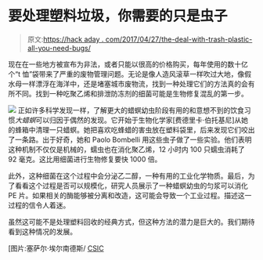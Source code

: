 # 要处理塑料垃圾，你需要的只是虫子

> 原文:[https://hack aday . com/2017/04/27/the-deal-with-trash-plastic-all-you-need-bugs/](https://hackaday.com/2017/04/27/the-deal-with-trash-plastic-all-you-need-is-bugs/)

现在在一些地方被宣布为非法，或者只能以很高的价格购买，每年使用的数十亿个“t 恤”袋带来了严重的废物管理问题。无论是像人造风滚草一样吹过大地，像假水母一样漂浮在海洋中，还是堵塞城市废物流，找到一种处理它们的方法真的会有所不同。找到一种吃聚乙烯和排泄防冻剂的细菌可能是生物修复混乱的第一步。

[![](../Images/10d42ed28ec8c05ac37dbdd50d10c035.png)](https://hackaday.com/wp-content/uploads/2017/04/c2a9cecc81sar-hernacc81ndez_csic_gusanos-placc81stico-3-e1493248638350.jpg) 正如许多科学发现一样，了解更大的蜡螟幼虫阶段有用的和意想不到的饮食习惯*大蜡螟*可以归因于偶然的发现。它开始于生物化学家[费德里卡·伯托基尼]从她的蜂箱中清理一只蜡螟。她把喜欢吃蜂蜡的害虫放在塑料袋里，后来发现它们咬出了一条路。出于好奇，她和 Paolo Bombelli 用这些虫子做了一些实验。他们表明这种机制不仅仅是机械的，蠕虫也在消化聚乙烯，12 小时内 100 只蠕虫消耗了 92 毫克。这比用细菌进行生物修复要快 1000 倍。

此外，这种细菌在这个过程中会分泌乙二醇，一种有用的工业化学物质。最后，为了看看这个过程是否可以规模化，研究人员展示了一种蜡螟幼虫的匀浆可以消化 PE 片。如果相关的酶能够被分离和改造，这可能会导致一个工业过程。描述这一过程的信令人着迷。

虽然这可能不是处理塑料回收的经典方式，但这种方法的潜力是巨大的。我们期待看到这种情况的发展。

[图片:塞萨尔·埃尔南德斯/ [CSIC](http://www.csic.es/)
